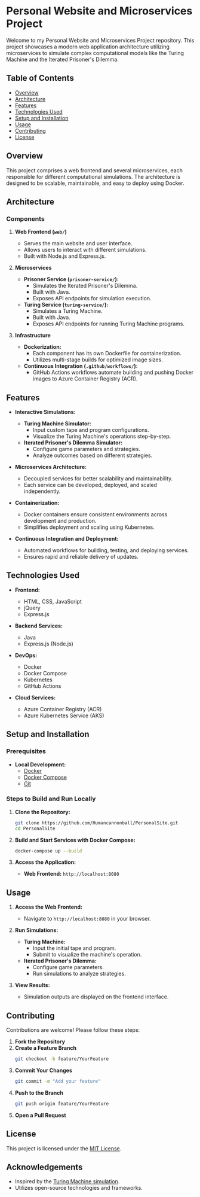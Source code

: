# Personal Website and Microservices Project

Welcome to my Personal Website and Microservices Project repository. This project showcases a modern web application architecture utilizing microservices to simulate complex computational models like the Turing Machine and the Iterated Prisoner's Dilemma. 

## Table of Contents

- [Overview](#overview)
- [Architecture](#architecture)
- [Features](#features)
- [Technologies Used](#technologies-used)
- [Setup and Installation](#setup-and-installation)
- [Usage](#usage)
- [Contributing](#contributing)
- [License](#license)

## Overview

This project comprises a web frontend and several microservices, each responsible for different computational simulations. The architecture is designed to be scalable, maintainable, and easy to deploy using Docker.

## Architecture

### Components

1. **Web Frontend (`web/`)**
    - Serves the main website and user interface.
    - Allows users to interact with different simulations.
    - Built with Node.js and Express.js.

2. **Microservices**
    - **Prisoner Service (`prisoner-service/`):**
        - Simulates the Iterated Prisoner's Dilemma.
        - Built with Java.
        - Exposes API endpoints for simulation execution.
    - **Turing Service (`turing-service/`):**
        - Simulates a Turing Machine.
        - Built with Java.
        - Exposes API endpoints for running Turing Machine programs.

3. **Infrastructure**
    - **Dockerization:**
        - Each component has its own Dockerfile for containerization.
        - Utilizes multi-stage builds for optimized image sizes.
    - **Continuous Integration (`.github/workflows/`):**
        - GitHub Actions workflows automate building and pushing Docker images to Azure Container Registry (ACR).

## Features

- **Interactive Simulations:**
    - **Turing Machine Simulator:**
        - Input custom tape and program configurations.
        - Visualize the Turing Machine's operations step-by-step.
    - **Iterated Prisoner's Dilemma Simulator:**
        - Configure game parameters and strategies.
        - Analyze outcomes based on different strategies.

- **Microservices Architecture:**
    - Decoupled services for better scalability and maintainability.
    - Each service can be developed, deployed, and scaled independently.

- **Containerization:**
    - Docker containers ensure consistent environments across development and production.
    - Simplifies deployment and scaling using Kubernetes.

- **Continuous Integration and Deployment:**
    - Automated workflows for building, testing, and deploying services.
    - Ensures rapid and reliable delivery of updates.

## Technologies Used

- **Frontend:**
    - HTML, CSS, JavaScript
    - jQuery
    - Express.js

- **Backend Services:**
    - Java
    - Express.js (Node.js)

- **DevOps:**
    - Docker
    - Docker Compose
    - Kubernetes
    - GitHub Actions

- **Cloud Services:**
    - Azure Container Registry (ACR)
    - Azure Kubernetes Service (AKS)

## Setup and Installation

### Prerequisites

- **Local Development:**
    - [Docker](https://www.docker.com/get-started)
    - [Docker Compose](https://docs.docker.com/compose/install/)
    - [Git](https://git-scm.com/downloads)

### Steps to Build and Run Locally

1. **Clone the Repository:**
    ```sh
    git clone https://github.com/Humancannonball/PersonalSite.git
    cd PersonalSite
    ```

2. **Build and Start Services with Docker Compose:**
    ```sh
    docker-compose up --build
    ```

3. **Access the Application:**
    - **Web Frontend:** `http://localhost:8080`

## Usage

1. **Access the Web Frontend:**
    - Navigate to `http://localhost:8080` in your browser.

2. **Run Simulations:**
    - **Turing Machine:**
        - Input the initial tape and program.
        - Submit to visualize the machine's operation.
    - **Iterated Prisoner's Dilemma:**
        - Configure game parameters.
        - Run simulations to analyze strategies.

3. **View Results:**
    - Simulation outputs are displayed on the frontend interface.

## Contributing

Contributions are welcome! Please follow these steps:

1. **Fork the Repository**
2. **Create a Feature Branch**
    ```sh
    git checkout -b feature/YourFeature
    ```
3. **Commit Your Changes**
    ```sh
    git commit -m "Add your feature"
    ```
4. **Push to the Branch**
    ```sh
    git push origin feature/YourFeature
    ```
5. **Open a Pull Request**

## License

This project is licensed under the [MIT License](LICENSE).

## Acknowledgements

- Inspired by the [Turing Machine simulation](https://morphett.info/turing/turing.html).
- Utilizes open-source technologies and frameworks.
